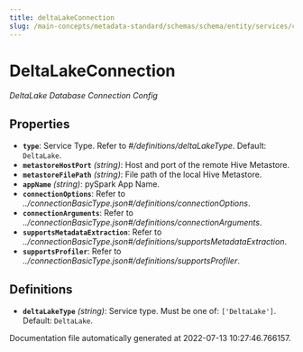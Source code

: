```yaml
---
title: deltaLakeConnection
slug: /main-concepts/metadata-standard/schemas/schema/entity/services/connections/database
---
```


# DeltaLakeConnection

*DeltaLake Database Connection Config*

## Properties

- **`type`**: Service Type. Refer to *#/definitions/deltaLakeType*. Default: `DeltaLake`.
- **`metastoreHostPort`** *(string)*: Host and port of the remote Hive Metastore.
- **`metastoreFilePath`** *(string)*: File path of the local Hive Metastore.
- **`appName`** *(string)*: pySpark App Name.
- **`connectionOptions`**: Refer to *../connectionBasicType.json#/definitions/connectionOptions*.
- **`connectionArguments`**: Refer to *../connectionBasicType.json#/definitions/connectionArguments*.
- **`supportsMetadataExtraction`**: Refer to *../connectionBasicType.json#/definitions/supportsMetadataExtraction*.
- **`supportsProfiler`**: Refer to *../connectionBasicType.json#/definitions/supportsProfiler*.
## Definitions

- **`deltaLakeType`** *(string)*: Service type. Must be one of: `['DeltaLake']`. Default: `DeltaLake`.


Documentation file automatically generated at 2022-07-13 10:27:46.766157.
